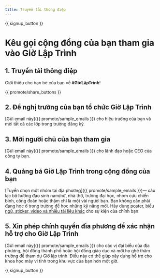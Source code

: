 ```yaml
---
title: Truyền tải thông điệp
---
```


{{ signup_button }}

# Kêu gọi cộng đồng của bạn tham gia vào Giờ Lập Trình

## 1. Truyền tải thông điệp

Giới thiệu cho bạn bè của bạn về **#GiờLậpTrình**!

{{ promote/share_buttons }}

## 2. Đề nghị trường của bạn tổ chức Giờ Lập Trình

[Gửi email này]({{ promote/sample_emails }}) cho hiệu trưởng của bạn và mời tất cả các lớp trong trường đăng ký.

## 3. Mời người chủ của bạn tham gia

[Gửi email này]({{ promote/sample_emails }}) cho lãnh đạo hoặc CEO của công ty bạn.

## 4. Quảng bá Giờ Lập Trình trong cộng đồng của bạn

[Tuyển chọn một nhóm tại địa phương]({{ promote/sample_emails }})— câu lạc bộ hướng đạo sinh nam/nữ, nhà thờ, trường đại học, nhóm cựu chiến binh, công đoàn hoặc thậm chí là một vài người bạn. Bạn không cần phải đang học ở trong trường để học những kỹ năng mới. Hãy dùng [poster, biểu ngữ, sticker, video và nhiều tài liệu khác](/promote/resources) cho sự kiện của chính bạn.

## 5. Xin phép chính quyền đìa phương để xác nhận hỗ trợ cho Giờ Lập Trình

[Gửi email này]({{ promote/sample_emails }}) cho các vị đại biểu của địa phương, hội đồng thành phố hoặc hội đồng giáo dục và mời họ ghé thăm trường để tham dự Giờ lập trình. Điều này có thể giúp xây dựng hỗ trợ cho khoa học máy vi tính trong khu vực của bạn hơn một giờ.

{{ signup_button }}